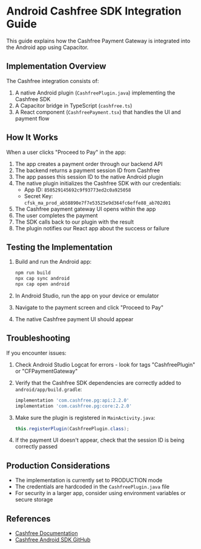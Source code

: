 # Android Cashfree SDK Integration Guide

This guide explains how the Cashfree Payment Gateway is integrated into the Android app using Capacitor.

## Implementation Overview

The Cashfree integration consists of:

1. A native Android plugin (`CashfreePlugin.java`) implementing the Cashfree SDK
2. A Capacitor bridge in TypeScript (`cashfree.ts`)
3. A React component (`CashfreePayment.tsx`) that handles the UI and payment flow

## How It Works

When a user clicks "Proceed to Pay" in the app:

1. The app creates a payment order through our backend API
2. The backend returns a payment session ID from Cashfree
3. The app passes this session ID to the native Android plugin
4. The native plugin initializes the Cashfree SDK with our credentials:
   - App ID: `850529145692c9f93773ed2c0a925058`
   - Secret Key: `cfsk_ma_prod_ab58890e7f7e53525e9d364fc6effe88_ab702d01`
5. The Cashfree payment gateway UI opens within the app
6. The user completes the payment
7. The SDK calls back to our plugin with the result
8. The plugin notifies our React app about the success or failure

## Testing the Implementation

1. Build and run the Android app:
   ```bash
   npm run build
   npx cap sync android
   npx cap open android
   ```

2. In Android Studio, run the app on your device or emulator

3. Navigate to the payment screen and click "Proceed to Pay"

4. The native Cashfree payment UI should appear

## Troubleshooting

If you encounter issues:

1. Check Android Studio Logcat for errors - look for tags "CashfreePlugin" or "CFPaymentGateway"

2. Verify that the Cashfree SDK dependencies are correctly added to `android/app/build.gradle`:
   ```gradle
   implementation 'com.cashfree.pg:api:2.2.0'
   implementation 'com.cashfree.pg:core:2.2.0'
   ```

3. Make sure the plugin is registered in `MainActivity.java`:
   ```java
   this.registerPlugin(CashfreePlugin.class);
   ```

4. If the payment UI doesn't appear, check that the session ID is being correctly passed

## Production Considerations

- The implementation is currently set to PRODUCTION mode
- The credentials are hardcoded in the `CashfreePlugin.java` file
- For security in a larger app, consider using environment variables or secure storage

## References

- [Cashfree Documentation](https://www.cashfree.com/docs/payments/online/mobile/android)
- [Cashfree Android SDK GitHub](https://github.com/cashfree/android-sdk) 